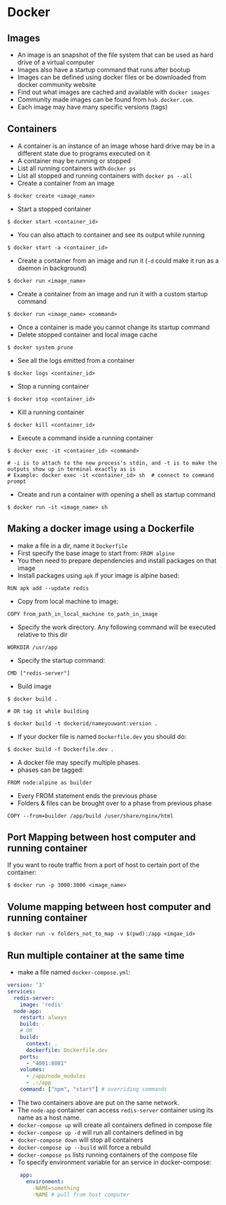 # Docker

## Images
- An image is an snapshot of the file system that can be used as hard drive of a virtual computer
- Images also have a startup command that runs after bootup
- Images can be defined using docker files or be downloaded from docker community website
- Find out what images are cached and available with `docker images`
- Community made images can be found from `hub.docker.com`.
- Each image may have many specific versions (tags)

## Containers
- A container is an instance of an image whose hard drive may be in a different state due to programs executed on it
- A container may be running or stopped
- List all running containers with `docker ps`
- List all stopped and running containers with `docker ps --all`
- Create a container from an image
```
$ docker create <image_name>
```
- Start a stopped container
```
$ docker start <container_id>
```
- You can also attach to container and see its output while running
```
$ docker start -a <container_id>
```
- Create a container from an image and run it (`-d` could make it run as a daemon in background)
```
$ docker run <image_name>
```
- Create a container from an image and run it with a custom startup command
```
$ docker run <image_name> <command>
```
- Once a container is made you cannot change its startup command
- Delete stopped container and local image cache
```
$ docker system prune
```
- See all the logs emitted from a container
```
$ docker logs <container_id>
```
- Stop a running container
```
$ docker stop <container_id>
```
- Kill a running container
```
$ docker kill <container_id>
```
- Execute a command inside a running container
```
$ docker exec -it <container_id> <command>

# -i is to attach to the new process's stdin, and -t is to make the outputs show up in terminal exactly as is
# Example: docker exec -it <container_id> sh  # connect to command prompt
```
- Create and run a container with opening a shell as startup command
```
$ docker run -it <image_name> sh
```

## Making a docker image using a Dockerfile
- make a file in a dir, name it `Dockerfile`
- First specify the base image to start from: `FROM alpine`
- You then need to prepare dependencies and install packages on that image
- Install packages using `apk` if your image is alpine based:
```
RUN apk add --update redis
```
- Copy from local machine to image:
```
COPY from_path_in_local_machine to_path_in_image
```
- Specify the work directory. Any following command will be executed relative to this dir
```
WORKDIR /usr/app
```
- Specify the startup command:
```
CMD ["redis-server"]
```
- Build image
```
$ docker build .

# OR tag it while building

$ docker build -t dockerid/nameyouwant:version .
```
- If your docker file is named `Dockerfile.dev` you should do:
```
$ docker build -f Dockerfile.dev .
```
- A docker file may specify multiple phases.
- phases can be tagged:
```
FROM node:alpine as builder
```
- Every FROM statement ends the previous phase
- Folders & files can be brought over to a phase from previous phase
```
COPY --from=builder /app/build /user/share/nginx/html
```

## Port Mapping between host computer and running container
If you want to route traffic from a port of host to certain port of the container:
```
$ docker run -p 3000:3000 <image_name>
```

## Volume mapping between host computer and running container
```
$ docker run -v folders_not_to_map -v $(pwd):/app <imgae_id>
```

## Run multiple container at the same time
- make a file named `docker-compose.yml`:
```yml
version: '3'
services:
  redis-server:
    image: 'redis'
  node-app:
    restart: always
    build: .
    # OR
    build: 
      context: .
      dockerfile: Dockerfile.dev
    ports:
      - "4001:8081"
    volumes:
      - /app/node_modules
      - .:/app
    command: ["npm", "start"] # overriding commands
```
- The two containers above are put on the same network.
- The `node-app` container can access `redis-server` container using its name as a host name.
- `docker-compose up` will create all containers defined in compose file
- `docker-compose up -d` will run all containers defined in bg
- `docker-compose down` will stop all containers
- `docker-compose up --build` will force a rebuild
- `docker-compose ps` lists running containers of the compose file
- To specify environment variable for an service in docker-compose:
```yml
    app:
      environment:
        -NAME=something
        -NAME # pull from host computer
```